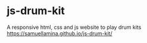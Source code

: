 # js-drum-kit
A responsive html, css and js website to play drum kits
https://samuellamina.github.io/js-drum-kit/
